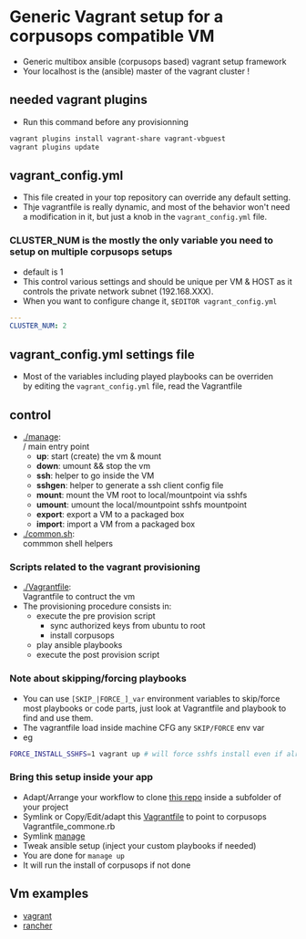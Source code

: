 # Generic Vagrant setup for a corpusops compatible VM
- Generic multibox ansible (corpusops based) vagrant setup framework
- Your localhost is the (ansible) master of the vagrant cluster !

## needed vagrant plugins
- Run this command before any provisionning
```sh
vagrant plugins install vagrant-share vagrant-vbguest
vagrant plugins update
```

## vagrant_config.yml
- This file created in your top repository can override any default setting.
- Thje vagrantfile is really dynamic, and most of the behavior won't need a modification in it, but just a knob in the ``vagrant_config.yml`` file.

### CLUSTER_NUM is the mostly the only variable you need to setup on multiple corpusops setups
- default is 1
- This control various settings and should be unique per VM & HOST as
  it controls the private network subnet (192.168.XXX).
- When you want to configure change it, ``$EDITOR vagrant_config.yml``
```yaml
---
CLUSTER_NUM: 2
```

## vagrant_config.yml settings file
- Most of the variables including played playbooks can be overriden <br/>
    by editing the ``vagrant_config.yml`` file, read the Vagrantfile

## control
- [./manage](./manage): <br>/
  main entry point
    - **up**: start (create) the vm & mount
    - **down**: umount && stop the vm
    - **ssh**: helper to go inside the VM
    - **sshgen**: helper to generate a ssh client config file
    - **mount**: mount the VM root to local/mountpoint via sshfs
    - **umount**: umount the local/mountpoint sshfs mountpoint
    - **export**: export a VM to a packaged box
    - **import**: import a VM from a packaged box
- [./common.sh](./common.sh):<br/>
  commmon shell helpers

### Scripts related to the vagrant provisioning
- [./Vagrantfile](./Vagrantfile):<br/>
  Vagrantfile to contruct the vm
- The provisioning procedure consists in:
    - execute the pre provision script
        - sync authorized keys from ubuntu to root
        - install corpusops
    - play ansible playbooks
    - execute the post provision script

### Note about skipping/forcing playbooks
- You can use ``[SKIP_|FORCE_]_var`` environment variables to skip/force most playbooks or   code parts, just look at Vagrantfile and playbook to find and use them.
- The vagrantfile load inside machine CFG any ``SKIP/FORCE`` env var
- eg

```sh
FORCE_INSTALL_SSHFS=1 vagrant up # will force sshfs install even if already done
```

### Bring this setup inside your app
- Adapt/Arrange your workflow to clone [this repo](https://github.com/corpusops/corpusops.bootstrap.git) inside a subfolder of your project
- Symlink or Copy/Edit/adapt this [Vagrantfile](./Vagrantfile) to point to corpusops Vagrantfile_commone.rb
- Symlink [manage](./manage)
- Tweak ansible setup (inject your custom playbooks if needed)
- You are done for ``manage up``
- It will run the install of corpusops if not done


## Vm examples
- [vagrant](https://github.com/corpusops/setups.vagrant)
- [rancher](https://github.com/corpusops/setups.rancher)


